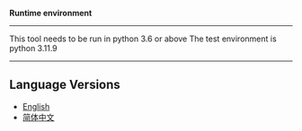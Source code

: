 **Runtime environment**
***
This tool needs to be run in python 3.6 or above
The test environment is python 3.11.9
***
## Language Versions

- [English](README.md)
- [简体中文](README_zh-CN.md)